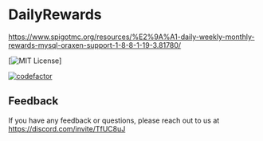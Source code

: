 
# DailyRewards

https://www.spigotmc.org/resources/%E2%9A%A1-daily-weekly-monthly-rewards-mysql-oraxen-support-1-8-8-1-19-3.81780/



[![MIT License](https://img.shields.io/badge/License-MIT-green.svg)]

[![codefactor](https://www.codefactor.io/Content/badges/A.svg)](https://www.codefactor.io/repository/github/revivalo/dailyrewards)

## Feedback

If you have any feedback or questions, please reach out to us at https://discord.com/invite/TfUC8uJ

